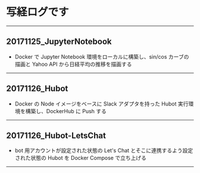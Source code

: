 # 写経ログです

---

## 20171125_JupyterNotebook
- Docker で Jupyter Notebook 環境をローカルに構築し、sin/cos カーブの描画と Yahoo API から日経平均の推移を描画する

---

## 20171126_Hubot
- Docker の Node イメージをベースに Slack アダプタを持った Hubot 実行環境を構築し、DockerHub に Push する

---
## 20171126_Hubot-LetsChat
- bot 用アカウントが設定された状態の Let's Chat とそこに連携するよう設定された状態の Hubot を Docker Compose で立ち上げる

---
